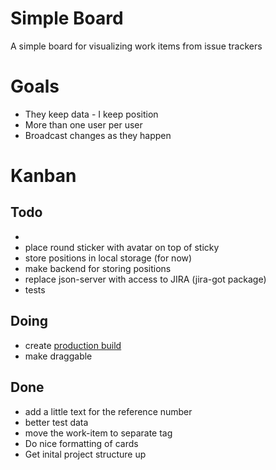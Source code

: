 # Simple Board
A simple board for visualizing work items from issue trackers

# Goals
* They keep data - I keep position
* More than one user per user
* Broadcast changes as they happen

# Kanban

## Todo
- 
- place round sticker with avatar on top of sticky
- store positions in local storage (for now)
- make backend for storing positions
- replace json-server with access to JIRA (jira-got package)
- tests

## Doing
- create [production build](https://webpack.js.org/guides/production-build/)
- make draggable

## Done
- add a little text for the reference number
- better test data
- move the work-item to separate tag
- Do nice formatting of cards
- Get inital project structure up